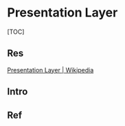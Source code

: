 # Presentation Layer

[TOC]



## Res
[Presentation Layer | Wikipedia](https://en.wikipedia.org/wiki/Presentation_layer)



## Intro


## Ref

